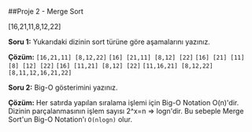 ##Proje 2 - Merge Sort

[16,21,11,8,12,22]

**Soru 1:** Yukarıdaki dizinin sort türüne göre aşamalarını yazınız.

**Çözüm:**
`[16,21,11] [8,12,22]`
`[16] [21,11] [8,12] [22]`
`[16] [21] [11] [8] [12] [22]`
`[16] [11,21] [8,12] [22]`
`[11,16,21] [8,12,22]`
`[8,11,12,16,21,22]`

**Soru 2:** Big-O gösterimini yazınız.

**Çözüm:** Her satırda yapılan sıralama işlemi için Big-O Notation O(n)'dir.
Dizinin parçalanmasının işlem sayısı
2^x=n => logn'dir.
Bu sebeple Merge Sort'un Big-O Notation'ı `O(nlogn)` olur.